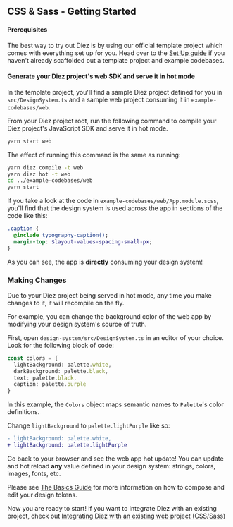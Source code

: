 ## CSS & Sass - Getting Started

#### Prerequisites

The best way to try out Diez is by using our official template project which comes with everything set up for you. Head over to the [Set Up guide](/getting-started#set-up) if you haven't already scaffolded out a template project and example codebases.

#### Generate your Diez project's web SDK and serve it in hot mode

In the template project, you'll find a sample Diez project defined for you in `src/DesignSystem.ts` and a sample web project consuming it in `example-codebases/web`.

From your Diez project root, run the following command to compile your Diez project's JavaScript SDK and serve it in hot mode.

```bash
yarn start web
```

The effect of running this command is the same as running:
```bash
yarn diez compile -t web
yarn diez hot -t web
cd ../example-codebases/web
yarn start
```

If you take a look at the code in `example-codebases/web/App.module.scss`, you'll find that the design system is used across the app in sections of the code like this:

```Sass
.caption {
  @include typography-caption();
  margin-top: $layout-values-spacing-small-px;
}
```

As you can see, the app is **directly** consuming your design system!

### Making Changes

Due to your Diez project being served in hot mode, any time you make changes to it, it will recompile on the fly.

For example, you can change the background color of the web app by modifying your design system's source of truth.

First, open `design-system/src/DesignSystem.ts` in an editor of your choice. Look for the following block of code:

```typescript
const colors = {
  lightBackground: palette.white,
  darkBackground: palette.black,
  text: palette.black,
  caption: palette.purple
}
```

In this example, the `Colors` object maps semantic names to `Palette`'s color definitions.

Change `lightBackground` to `palette.lightPurple` like so:

```Diff
- lightBackground: palette.white,
+ lightBackground: palette.lightPurple
```

Go back to your browser and see the web app hot update! You can update and hot reload **any** value defined in your design system: strings, colors, images, fonts, etc.

Please see [The Basics Guide](/getting-started/the-basics/) for more information on how to compose and edit your design tokens.


Now you are ready to start! if you want to integrate Diez with an existing project, check out [Integrating Diez with an existing web project (CSS/Sass)](/existing-project-integration/css-sass/)
